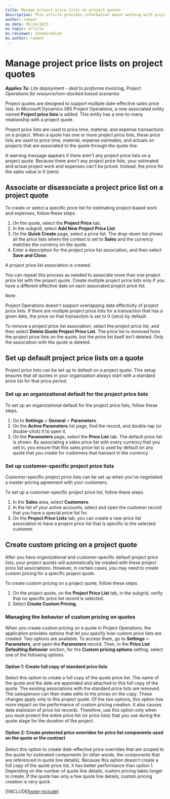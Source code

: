 ```yaml
---
title: Manage project price lists on project quotes 
description: This article provides information about working with project price lists on quotes.
author: rumant
ms.date: 05/24/2023
ms.topic: article
ms.reviewer: johnmichalak
ms.author: rumant
---
```


# Manage project price lists on project quotes 

_**Applies To:** Lite deployment - deal to proforma invoicing, Project Operations for resource/non-stocked based scenarios_

Project quotes are designed to support multiple date-effective sales price lists. In Microsoft Dynamics 365 Project Operations, a new associated entity named **Project price lists** is added. This entity has a one-to-many relationship with a project quote.

Project price lists are used to price time, material, and expense transactions on a project. When a quote has one or more project price lists, these price lists are used to price time, material, expense estimates, and actuals on projects that are associated to the quote through the quote line.

A warning message appears if there aren't any project price lists on a project quote. Because there aren't any project price lists, your estimated and actual project work and expenses can't be priced. Instead, the price for the sales value is 0 (zero).

## Associate or disassociate a project price list on a project quote

To create or select a specific price list for estimating project-based work and expenses, follow these steps.

1. On the quote, select the **Project Price** tab.
1. In the subgrid, select **Add New Project Price List**.
1. On the **Quick Create** page, select a price list. The drop-down list shows all the price lists where the context is set to **Sales** and the currency matches the currency on the quote.
1. Enter a description for the project price list association, and then select **Save and Close**.

A project price list association is created. 

You can repeat this process as needed to associate more than one project price list with the project quote. Create multiple project price lists only if you have a different effective date on each associated project price list.

> [!NOTE]
> Project Operations doesn't support overlapping date effectivity of project price lists. If there are multiple project price lists for a transaction that has a given date, the price on that transaction is set to 0 (zero) by default.

To remove a project price list association, select the project price list, and then select **Delete Quote Project Price List**. The price list is removed from the project price lists on the quote, but the price list itself isn't deleted. Only the association with the quote is deleted.

## Set up default project price lists on a quote

Project price lists can be set up to default on a project quote. This setup ensures that all quotes in your organization always start with a standard price list for that price period.

### Set up an organizational default for the project price lists

To set up an organizational default for the project price lists, follow these steps.

1. Go to **Settings** \> **General** \> **Parameters**.
1. On the **Active Parameters** list page, find the record, and double-tap (or double-click) it to open it. 
1. On the **Parameters** page, select the **Price List** tab. The default price list is shown. By associating a sales price list with every currency that you sell in, you ensure that this sales price list is used by default on any quote that you create for customers that transact in the currency.

### Set up customer-specific project price lists

Customer-specific project price lists can be set up when you've negotiated a master pricing agreement with your customers.

To set up a customer-specific project price list, follow these steps.

1. In the **Sales** area, select **Customers**.
1. In the list of your active accounts, select and open the customer record that you have a special price list for.
1. On the **Project Price Lists** tab, you can create a new price list association to have a project price list that is specific to the selected customer.

## Create custom pricing on a project quote

After you have organizational and customer-specific default project price lists, your project quotes will automatically be created with these project price list associations. However, in certain cases, you may need to create custom pricing for a specific project quote. 

To create custom pricing on a project quote, follow these steps.

1. On the project quote, on the **Project Price List** tab, in the subgrid, verify that no specific price list record is selected.
1. Select **Create Custom Pricing**. 

### Managing the behavior of custom pricing on quotes

When you create custom pricing on a quote in Project Operations, the application provides options that let you specify how custom price lists are created. Two options are available. To access them, go to **Settings** \> **Parameters**, and open the **Parameters** record. Then, in the **Price List Defaulting Behavior** section, for the **Custom pricing options** setting, select one of the following options.

#### Option 1: Create full copy of standard price lists

Select this option to create a full copy of the quote price list. The name of the quote and the date are appended and attached to this full copy of the quote. The existing associations with the standard price lists are removed. The salesperson can then make edits to the prices on the copy. These changes apply only to this project quote. Of the two options, this option has more impact on the performance of custom pricing creation. It also causes data explosion of price list records. Therefore, use this option only when you must protect the entire price list (or price lists) that you use during the quote stage for the duration of the project. 

#### Option 2: Create protected price overrides for price list components used on the quote or the contract

Select this option to create date-effective price overrides that are scoped to the quote for estimated components (in other words, the components that are referenced in quote line details). Because this option doesn't create a full copy of the quote price list, it has better performance than option 1. Depending on the number of quote line details, custom pricing takes longer to create. If the quote has only a few quote line details, custom pricing creation is very quick.

[!INCLUDE[footer-include](../../includes/footer-banner.md)]
